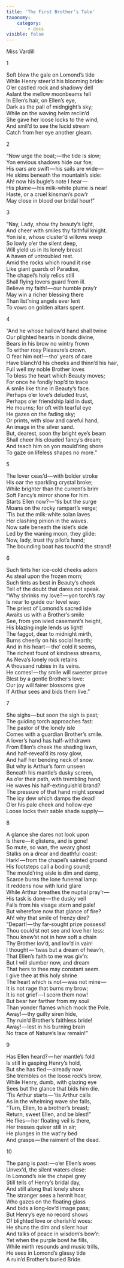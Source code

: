 ```yaml
---
title: 'The First Brother’s Tale'
taxonomy:
    category:
        - docs
visible: false
---
```


<div class="author">Miss Vardill</div>

1

Soft blew the gale on Lomond’s tide  
While Henry steer’d his blooming bride:  
O’er castled rock and shadowy dell  
Aslant the mellow moonbeams fell  
In Ellen’s hair, on Ellen’s eye,  
Dark as the pall of midngight’s sky;  
While on the waving helm reclin’d  
She gave her loose locks to the wind,  
And smil’d to see the lucid stream  
Catch from her eye another gleam.  

2

“Now urge the boat; — the tide is slow;  
Yon envious shadows hide our foe;  
His oars are swift — his sails are wide —   
He skims beneath the mountain’s side:  
Ah! now his bugle’s note I hear —   
His plume — his milk-white plume is near!  
Haste, or a cruel kinsman’s pow’r  
May close in blood our bridal hour!”

3

“Nay, Lady, show thy beauty’s light,  
And cheer with smiles thy faithful knight.  
Yon isle, whose cluster’d willows weep  
So lowly o’er the silent deep,  
Will yield us in its lonely breast  
A haven of untroubled rest.  
Amid the rocks which round it rise  
Like giant guards of Paradise,  
The chapel’s holy relics still  
Shall flying lovers guard from ill.  
Believe my faith! — our humble pray’r  
May win a richer blessing there  
Than list’ning angels ever lent  
To vows on golden altars spent.

4

“And he whose hallow’d hand shall twine  
Our plighted hearts in bonds divine,  
Bears in his brow no wintry frown  
To wither rosy Pleasure’s crown.  
O fear him not! — tho’ years of care  
Have blanch’d his cheeks and thinn’d his hair,  
Full well my noble Brother loves  
To bless the heart which Beauty moves;  
For once he fondly hop’d to trace  
A smile like thine in Beauty’s face.  
Perhaps o’er love’s deluded trust,  
Perhaps o’er friendship laid in dust,  
He mourns; for oft with tearful eye  
He gazes on the fading sky;  
Or prints, with slow and careful hand,  
An image in the silver sand.  
But, dearest, soon thy bright eye’s beam  
Shall cheer his clouded fancy’s dream;  
And teach him on yon mould’ring shore  
To gaze on lifeless shapes no more.”

5

The lover ceas’d — with bolder stroke  
His oar the sparkling crystal broke;  
While brighter than the current’s brim  
Soft Fancy’s mirror shone for him.  
Starts Ellen now? — ’tis but the surge  
Moans on the rocky rampart’s verge;  
’Tis but the milk-white solan laves  
Her clashing pinion in the waves.  
Now safe beneath the islet’s side  
Led by the waning moon, they glide:  
Now, lady, trust thy pilot’s hand;  
The bounding boat has touch’d the strand!

6

Such tints her ice-cold cheeks adorn  
As steal upon the frozen morn;  
Such tints as best in Beauty’s cheek  
Tell of the doubt that dares not speak.  
“Why shrinks my love? — yon torch’s ray  
Is near to guide our level way:  
The priest of Lomond’s sacred isle  
Awaits us with a Brother’s smile  
See, from yon ivied casement’s height,  
His blazing ingle lends us light!  
The faggot, dear to midnight mirth,  
Burns cheerly on his social hearth;  
And in his heart — tho’ cold it seems,  
The richest fount of kindness streams,  
As Neva’s lonely rock retains  
A thousand rubies in its veins.  
He comes! — thy smile will sweeter prove  
Blest by a gentle Brother’s love:  
Our joy will fairer blossoms give  
If Arthur sees and bids them live.”

7

She sighs — but soon the sigh is past;  
The guiding torch approaches fast:  
The pastor of the lonely isle  
Comes with a guardian Brother’s smile.  
A lover’s hand has half-withdrawn  
From Ellen’s cheek the shading lawn,  
And half-reveal’d its rosy glow,  
And half her bending neck of snow.  
But why is Arthur’s form unseen  
Beneath his mantle’s dusky screen,  
As o’er their path, with trembling hand,  
He waves his half-extinguish’d brand?  
The pressure of that hand might spread  
The icy dew which damps the dead!  
O’er his pale cheek and hollow eye  
Loose locks their sable shade supply — 

8

A glance she dares not look upon  
Is there — it glistens, and is gone!  
So mute, so wan, the weary ghost  
Stalks on a drear and deathful coast:  
Hark! — from the chapel’s sainted ground  
His footsteps call a boding sound;  
The mould’ring aisle is dim and damp,  
Scarce burns the lone funereal lamp:  
It reddens now with lurid glare  
While Arthur breathes the nuptial pray’r —   
His task is done — the dusky veil  
Falls from his visage stern and pale!  
But wherefore now that glance of fire?  
Ah! why that smile of frenzy dire?  
“Depart! — thy far-sought prize possess!  
Thou could’st not see and love her less:  
Thou knew’st not in how soft a chain  
Thy Brother lov’d, and lov’d in vain!  
I thought — ’twas but a dream of heav’n,  
That Ellen’s faith to me was giv’n:  
But I will slumber now, and dream  
That hers to thee may constant seem.  
I give thee at this holy shrine  
The heart which is not — was not mine —   
It is not rage that burns my brow;  
It is not grief — I scorn them now!  
But bear her farther from my soul  
Than yonder flames which mock the Pole.  
Away! — thy guilty siren hide,  
Thy ruin’d Brother’s faithless bride!  
Away! — lest in his burning brain  
No trace of Nature’s law remain!”  

9

Has Ellen heard? — her mantle’s fold  
Is still in gasping Henry’s hold,  
But she has fled — already now  
She trembles on the loose rock’s brow,  
While Henry, dumb, with glazing eye  
Sees but the glance that bids him die.  
’Tis Arthur starts — ’tis Arthur calls  
As in the whelming wave she falls,  
“Turn, Ellen, to a brother’s breast;  
Return, sweet Ellen, and be blest!”  
He flies — her floating veil is there,  
Her tresses quiver still in air;  
He plunges in the wat’ry bed  
And grasps — the raiment of the dead.

10

The pang is past: — o’er Ellen’s woes  
Unvex’d, the silent waters close:  
In Lomond’s isle the chapel grey  
Still tells of Henry’s bridal day,  
And still along that lonely shore  
The stranger sees a hermit hoar,  
Who gazes on the floating glass  
And bids a long-lov’d image pass;  
But Henry’s eye no record shows  
Of blighted love or cherish’d woes:  
He shuns the dim and silent hour  
And talks of peace in wisdom’s bow’r:  
Yet when the purple bowl he fills,  
While mirth resounds and music trills,  
He sees in Lomond’s glassy tide  
A ruin’d Brother’s buried Bride.